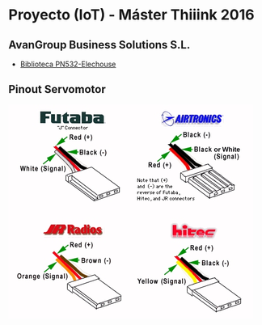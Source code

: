 # Proyecto (IoT) - Máster Thiiink 2016
## AvanGroup Business Solutions S.L.

* [Biblioteca PN532-Elechouse](https://github.com/elechouse/PN532)

## Pinout Servomotor

![Servo pinout reference](./ServoPinout.jpg)
